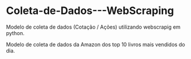# Coleta-de-Dados---WebScraping
Modelo de coleta de dados (Cotação / Ações) utilizando webscrapig em python.

Modelo de coleta de dados da Amazon dos top 10 livros mais vendidos do dia.
